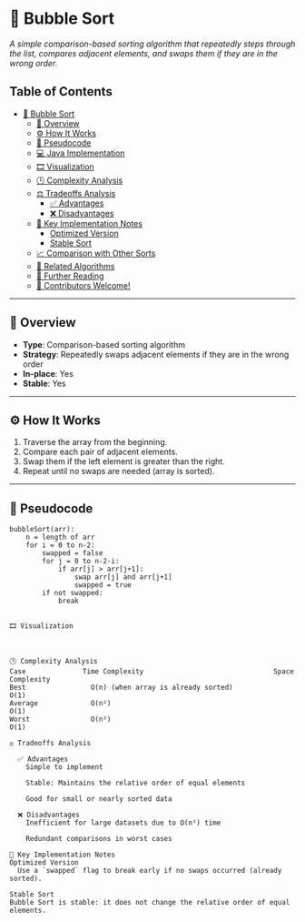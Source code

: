 # 🫧 Bubble Sort

*A simple comparison-based sorting algorithm that repeatedly steps through the list, compares adjacent elements, and swaps them if they are in the wrong order.*

## Table of Contents
- [🫧 Bubble Sort](#-bubble-sort)
  - [📖 Overview](#-overview)
  - [⚙️ How It Works](#️-how-it-works)
  - [🔁 Pseudocode](#-pseudocode)
  - [💻 Java Implementation](#-java-implementation)
  - [🎞️ Visualization](#-visualization)
  - [🕒 Complexity Analysis](#-complexity-analysis)
  - [⚖️ Tradeoffs Analysis](#️-tradeoffs-analysis)
    - [✅ Advantages](#-advantages)
    - [❌ Disadvantages](#-disadvantages)
  - [🧠 Key Implementation Notes](#-key-implementation-notes)
    - [Optimized Version](#optimized-version)
    - [Stable Sort](#stable-sort)
  - [📈 Comparison with Other Sorts](#-comparison-with-other-sorts)
  - [🔗 Related Algorithms](#-related-algorithms)
  - [🚀 Further Reading](#-further-reading)
  - [👥 Contributors Welcome!](#-contributors-welcome)

---

## 📖 Overview

- **Type**: Comparison-based sorting algorithm
- **Strategy**: Repeatedly swaps adjacent elements if they are in the wrong order
- **In-place**: Yes
- **Stable**: Yes

---

## ⚙️ How It Works

1. Traverse the array from the beginning.
2. Compare each pair of adjacent elements.
3. Swap them if the left element is greater than the right.
4. Repeat until no swaps are needed (array is sorted).

---

## 🔁 Pseudocode

```pseudo
bubbleSort(arr):
    n = length of arr
    for i = 0 to n-2:
        swapped = false
        for j = 0 to n-2-i:
            if arr[j] > arr[j+1]:
                swap arr[j] and arr[j+1]
                swapped = true
        if not swapped:
            break


🎞️ Visualization



🕒 Complexity Analysis
Case    	      Time Complexity	                             Space Complexity
Best	            O(n) (when array is already sorted)	           O(1)
Average         	O(n²)                                          O(1)
Worst	            O(n²)	                                         O(1)

⚖️ Tradeoffs Analysis

  ✅ Advantages
    Simple to implement

    Stable: Maintains the relative order of equal elements

    Good for small or nearly sorted data

  ❌ Disadvantages
    Inefficient for large datasets due to O(n²) time

    Redundant comparisons in worst cases

🧠 Key Implementation Notes
Optimized Version
  Use a `swapped` flag to break early if no swaps occurred (already sorted).

Stable Sort
Bubble Sort is stable: it does not change the relative order of equal elements.

